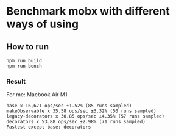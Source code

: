 # Benchmark mobx with different ways of using

## How to run
```
npm run build
npm run bench
```

### Result
For me: Macbook Air M1
```
base x 16,671 ops/sec ±1.52% (85 runs sampled)
makeObservable x 35.58 ops/sec ±3.32% (50 runs sampled)
legacy-decorators x 30.85 ops/sec ±4.35% (57 runs sampled)
decorators x 53.88 ops/sec ±2.98% (71 runs sampled)
Fastest except base: decorators
```